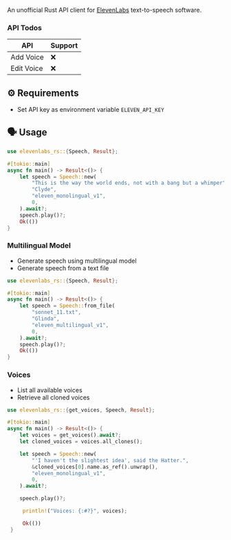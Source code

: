 An unofficial Rust API client for [ElevenLabs](https://elevenlabs.io/) text-to-speech software.

### API Todos

| API        | Support |
| ---------- | ------- |
| Add Voice  | ❌      |
| Edit Voice | ❌      |

## ⚙️ Requirements

- Set API key as environment variable `ELEVEN_API_KEY`

## 🗣️ Usage

```rust
use elevenlabs_rs::{Speech, Result};

#[tokio::main]
async fn main() -> Result<()> {
    let speech = Speech::new(
        "This is the way the world ends, not with a bang but a whimper",
        "Clyde",
        "eleven_monolingual_v1",
        0,
    ).await?;
    speech.play()?;
    Ok(())
}
```

### Multilingual Model

- Generate speech using multilingual model
- Generate speech from a text file

```rust
use elevenlabs_rs::{Speech, Result};

#[tokio::main]
async fn main() -> Result<()> {
    let speech = Speech::from_file(
        "sonnet_11.txt",
        "Glinda",
        "eleven_multilingual_v1",
        0,
    ).await?;
    speech.play()?;
    Ok(())
}
```

### Voices

- List all available voices
- Retrieve all cloned voices

```rust
use elevenlabs_rs::{get_voices, Speech, Result};

#[tokio::main]
async fn main() -> Result<()> {
    let voices = get_voices().await?;
    let cloned_voices = voices.all_clones();

    let speech = Speech::new(
        "'I haven't the slightest idea', said the Hatter.",
        &cloned_voices[0].name.as_ref().unwrap(),
        "eleven_monolingual_v1",
        0,
    ).await?;

    speech.play()?;

     println!("Voices: {:#?}", voices);

     Ok(())
 }
```

